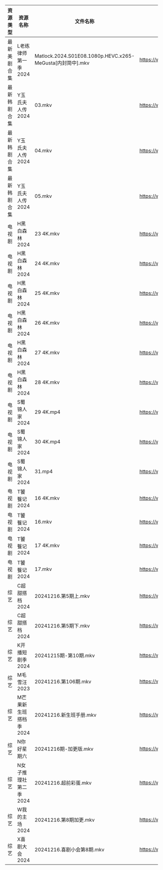 | 资源类型   | 资源名称          | 文件名称                                                  | 分享链接                                      | 更新时间                |
| ------ | ------------- | ----------------------------------------------------- | ----------------------------------------- | ------------------- |
| 最新美剧合集 | L老练律师第一季2024  | Matlock.2024.S01E08.1080p.HEVC.x265-MeGusta[内封简中].mkv | https://www.alipan.com/s/Tn6kkNJcvEB      | 2024-12-16 16:05:58 |
| 最新韩剧合集 | Y玉氏夫人传2024    | 03.mkv                                                | https://www.alipan.com/s/W4XBeatGBb7      | 2024-12-16 00:06:24 |
| 最新韩剧合集 | Y玉氏夫人传2024    | 04.mkv                                                | https://www.alipan.com/s/W4XBeatGBb7      | 2024-12-16 00:06:23 |
| 最新韩剧合集 | Y玉氏夫人传2024    | 05.mkv                                                | https://www.alipan.com/s/W4XBeatGBb7      | 2024-12-16 00:06:23 |
| 电视剧    | H黑白森林2024     | 23 4K.mkv                                             | https://www.alipan.com/s/Rcz2VKFoEbH      | 2024-12-16 12:05:36 |
| 电视剧    | H黑白森林2024     | 24 4K.mkv                                             | https://www.alipan.com/s/Rcz2VKFoEbH      | 2024-12-16 12:05:36 |
| 电视剧    | H黑白森林2024     | 25 4K.mkv                                             | https://www.alipan.com/s/Rcz2VKFoEbH      | 2024-12-16 12:05:35 |
| 电视剧    | H黑白森林2024     | 26 4K.mkv                                             | https://www.alipan.com/s/Rcz2VKFoEbH      | 2024-12-16 12:05:35 |
| 电视剧    | H黑白森林2024     | 27 4K.mkv                                             | https://www.alipan.com/s/Rcz2VKFoEbH      | 2024-12-16 12:05:35 |
| 电视剧    | H黑白森林2024     | 28 4K.mkv                                             | https://www.alipan.com/s/Rcz2VKFoEbH      | 2024-12-16 12:05:35 |
| 电视剧    | S蜀锦人家2024     | 29 4K.mp4                                             | https://www.alipan.com/s/xFUXpEcroYn      | 2024-12-16 14:06:15 |
| 电视剧    | S蜀锦人家2024     | 30 4K.mp4                                             | https://www.alipan.com/s/xFUXpEcroYn      | 2024-12-16 14:06:15 |
| 电视剧    | S蜀锦人家2024     | 31.mp4                                                | https://www.alipan.com/s/xFUXpEcroYn      | 2024-12-16 14:06:15 |
| 电视剧    | T饕餮记2024      | 16 4K.mkv                                             | https://www.alipan.com/s/Rn244KUMhV7      | 2024-12-16 14:06:23 |
| 电视剧    | T饕餮记2024      | 16.mkv                                                | https://www.alipan.com/s/Rn244KUMhV7      | 2024-12-16 14:06:23 |
| 电视剧    | T饕餮记2024      | 17 4K.mkv                                             | https://www.alipan.com/s/Rn244KUMhV7      | 2024-12-16 14:06:22 |
| 电视剧    | T饕餮记2024      | 17.mkv                                                | https://www.alipan.com/s/Rn244KUMhV7      | 2024-12-16 14:06:22 |
| 综艺     | C超甜搭档2024     | 20241216.第5期上.mkv                                     | https://www.alipan.com/s/f1KU47G5YvP      | 2024-12-16 14:06:47 |
| 综艺     | C超甜搭档2024     | 20241216.第5期下.mkv                                     | https://www.alipan.com/s/f1KU47G5YvP      | 2024-12-16 14:06:47 |
| 综艺     | K开播短剧季2024    | 20241215期-第10期.mkv                                    | https://www.alipan.com/s/RwTZ4L5wTYU      | 2024-12-16 00:06:50 |
| 综艺     | M毛雪汪2023      | 20241216.第106期.mkv                                    | https://www.aliyundrive.com/s/asPqfgPRqAg | 2024-12-16 14:07:08 |
| 综艺     | M芒果新生班搭档季2024 | 20241216.新生班手册.mkv                                    | https://www.alipan.com/s/xnGaC7WzgLK      | 2024-12-16 14:07:14 |
| 综艺     | N你好星期六        | 20241216期-加更版.mkv                                     | https://www.alipan.com/s/V89qnjC6T3z      | 2024-12-16 14:07:20 |
| 综艺     | N女子推理社第二季2024 | 20241216.超前彩蛋.mkv                                     | https://www.alipan.com/s/NNXXZUw3FNE      | 2024-12-16 14:07:28 |
| 综艺     | W我的主场2024     | 20241216.第8期加更.mkv                                    | https://www.alipan.com/s/KLxaNppeykr      | 2024-12-16 14:08:09 |
| 综艺     | X喜剧大会2024     | 20241216.喜剧小会第8期.mkv                                  | https://www.alipan.com/s/csZtJtZJbGQ      | 2024-12-16 14:08:15 |

